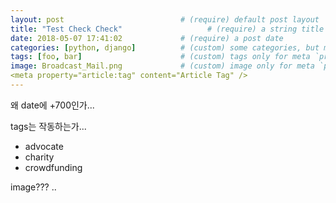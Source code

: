 ```yaml
---
layout: post                          # (require) default post layout
title: "Test Check Check"                   # (require) a string title
date: 2018-05-07 17:41:02             # (require) a post date
categories: [python, django]          # (custom) some categories, but makesure these categories already exists inside path of `category/`
tags: [foo, bar]                      # (custom) tags only for meta `property="article:tag"`
image: Broadcast_Mail.png             # (custom) image only for meta `property="og:image"`, save your image inside path of `static/img/_posts`
<meta property="article:tag" content="Article Tag" />
---
```



왜 date에 +700인가...  


tags는 작동하는가...



<meta content="{{ tag }}" property="article:tag">  

<meta property="article:tag" content="advocate" />
<meta property="article:tag" content="Article Tag" />
<ul>
  <li property="article:tag">advocate</li>
  <li property="article:tag">charity</li>
  <li property="article:tag">crowdfunding</li>
</ul>

image???
..
